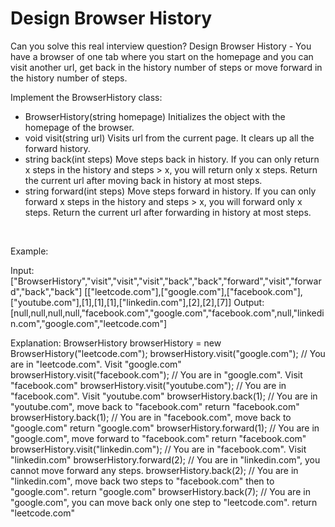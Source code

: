 # Design Browser History

Can you solve this real interview question? Design Browser History - You have a browser of one tab where you start on the homepage and you can visit another url, get back in the history number of steps or move forward in the history number of steps.

Implement the BrowserHistory class:

 * BrowserHistory(string homepage) Initializes the object with the homepage of the browser.
 * void visit(string url) Visits url from the current page. It clears up all the forward history.
 * string back(int steps) Move steps back in history. If you can only return x steps in the history and steps > x, you will return only x steps. Return the current url after moving back in history at most steps.
 * string forward(int steps) Move steps forward in history. If you can only forward x steps in the history and steps > x, you will forward only x steps. Return the current url after forwarding in history at most steps.

 

Example:


Input:
["BrowserHistory","visit","visit","visit","back","back","forward","visit","forward","back","back"]
[["leetcode.com"],["google.com"],["facebook.com"],["youtube.com"],[1],[1],[1],["linkedin.com"],[2],[2],[7]]
Output:
[null,null,null,null,"facebook.com","google.com","facebook.com",null,"linkedin.com","google.com","leetcode.com"]

Explanation:
BrowserHistory browserHistory = new BrowserHistory("leetcode.com");
browserHistory.visit("google.com");       // You are in "leetcode.com". Visit "google.com"
browserHistory.visit("facebook.com");     // You are in "google.com". Visit "facebook.com"
browserHistory.visit("youtube.com");      // You are in "facebook.com". Visit "youtube.com"
browserHistory.back(1);                   // You are in "youtube.com", move back to "facebook.com" return "facebook.com"
browserHistory.back(1);                   // You are in "facebook.com", move back to "google.com" return "google.com"
browserHistory.forward(1);                // You are in "google.com", move forward to "facebook.com" return "facebook.com"
browserHistory.visit("linkedin.com");     // You are in "facebook.com". Visit "linkedin.com"
browserHistory.forward(2);                // You are in "linkedin.com", you cannot move forward any steps.
browserHistory.back(2);                   // You are in "linkedin.com", move back two steps to "facebook.com" then to "google.com". return "google.com"
browserHistory.back(7);                   // You are in "google.com", you can move back only one step to "leetcode.com". return "leetcode.com"